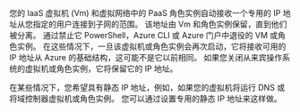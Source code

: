 您的 IaaS 虚拟机 (Vm) 和虚拟网络中的 PaaS 角色实例自动接收一个专用的 IP 地址从您指定的用户连接到子网的范围。 该地址由 Vm 和角色实例保留，直到他们被分离。 通过禁止它 PowerShell，Azure CLI 或 Azure 门户中退役的 VM 或角色实例。 在这些情况下，一旦该虚拟机或角色实例会再次启动，它将接收可用的 IP 地址从 Azure 的基础结构，这可能不是它以前相同。 如果您关闭从来宾操作系统的虚拟机或角色实例，它将保留它的 IP 地址。  

在某些情况下，您希望具有静态 IP 地址，例如，如果您的虚拟机将运行 DNS 或将域控制器虚拟机或角色实例。 您可以通过设置专用的静态 IP 地址来这样做。